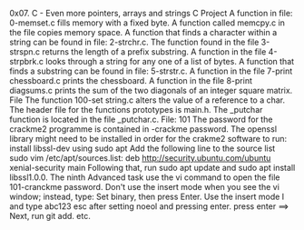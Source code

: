 0x07. C - Even more pointers, arrays and strings C Project
A function in file: 0-memset.c fills memory with a fixed byte.
A function called memcpy.c in the file copies memory space.
A function that finds a character within a string can be found in file: 2-strchr.c.
The function found in the file 3-strspn.c returns the length of a prefix substring.
A function in the file 4-strpbrk.c looks through a string for any one of a list of bytes.
A function that finds a substring can be found in file: 5-strstr.c.
A function in the file 7-print chessboard.c prints the chessboard.
A function in the file 8-print diagsums.c prints the sum of the two diagonals of an integer square matrix.
File The function 100-set string.c alters the value of a reference to a char.
The header file for the functions prototypes is main.h.
The _putchar function is located in the file _putchar.c. 
File: 101 The password for the crackme2 programme is contained in -crackme password. 
The openssl library might need to be installed in order for the crakme2 software to run: 
install libssl-dev using 
sudo apt Add the following line to the source 
list sudo vim /etc/apt/sources.list: deb http://security.ubuntu.com/ubuntu xenial-security main Following that, 
run sudo apt update and 
sudo apt install libssl1.0.0.
The ninth Advanced task
use the vi command to open the file 101-cranckme password.
Don't use the insert mode when you see the vi window; instead, type:
Set binary, then press Enter.
Use the insert mode I and type abc123 esc after setting noeol and pressing enter.
press enter ==> Next, run git add. etc.
